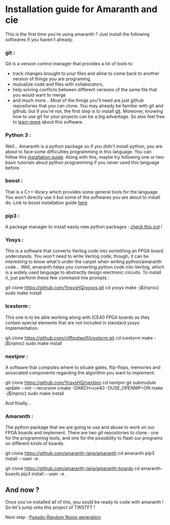 # Installation guide for Amaranth and cie

This is the first time you're using amaranth ? Just install the following softwares if you haven't already.

### git :
Git is a version control manager that provides a lot of tools to
- track changes brought to your files and allow to come back to another version of things you are programing,
- mutualize code and files with collaborators, 
- help solving conflicts between different versions of the same file that you would want to merge
- and much more...
Most of the things you'll need are just github repositories that you can clone. 
You may already be familiar with git and github, but if you're not, the first step is to install [git](https://git-scm.com/book/en/v2/Getting-Started-Installing-Git). 
Moreover, knowing how to use git for your projects can be a big advantage. So also feel free to [learn more](https://git-scm.com/book/en/v2/Getting-Started-About-Version-Control) about this software. 


### Python 3 :
Well... Amaranth is a python package so if you didn't install python, you are about to face some difficulties programming in this language.
You can follow this [installation guide](https://wiki.python.org/moin/BeginnersGuide/Download). Along with this, maybe try following one or two basic tutorials about python programming if you never used this language before.

### boost :
That is a C++ library which provides some general tools for the language. You won't directly use it but some of the softwares you are about to install do.
Link to boost installation guide [here](https://www.boost.org/doc/libs/1_79_0/more/getting_started/index.html)

### pip3 :
A package manager to install easily new python packages : [check this out](https://www.activestate.com/resources/quick-reads/how-to-install-and-use-pip3/) !

### Yosys :
This is a software that converts Verilog code into something an FPGA board understands. You won't need to write Verilog code, though, it can be interesting to know what's under the carpet when writing python/amaranth code... Well, amaranth helps you converting python code into Verilog, which is a widely used language to abstractly design electronic circuits. To install it, just perform these few command line prompts :

git clone https://github.com/YosysHQ/yosys.git
cd yosys
make -j$(nproc)
sudo make install

### Icestorm :
This one is to be able working along with ICE40 FPGA boards as they contain special elements that are not included in standard yosys implementation.

git clone https://github.com/cliffordwolf/icestorm.git
cd icestorm
make -j$(nproc)
sudo make install

### nextpnr :

A software that computes where to situate gates, flip-flops, memories and associated components regarding the algorithm you want to implement.

git clone https://github.com/YosysHQ/nextpnr
cd nextpnr
git submodule update --init --recursive
cmake -DARCH=ice40 -DUSE_OPENMP=ON
make -j$(nproc)
sudo make install



And finally... 
### Amaranth :

The python package that we are going to use and abuse to work on our FPGA boards and implement.
There are two git repositories to clone : one for the programming tools, and one for the possibility to flash our programs on different kinds of boards.

git clone https://github.com/amaranth-lang/amaranth
cd amaranth
pip3 install --user -e .

git clone https://github.com/amaranth-lang/amaranth-boards
cd amaranth-boards
pip3 install --user -e .


## And now ?

Once you've installed all of this, you sould be ready to code with amaranth ! So let's jump onto this project of TWSTFT ! 

Next step : [Pseudo-Random Noise generation](1_PRN.md)
